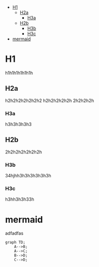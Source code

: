 <!--ts-->
* [H1](#h1)
   * [H2a](#h2a)
      * [H3a](#h3a)
   * [H2b](#h2b)
      * [H3b](#h3b)
      * [H3c](#h3c)
* [mermaid](#mermaid)
<!--te-->


<!--
**michaeldallen/michaeldallen** is a ✨ _special_ ✨ repository because its `README.md` (this file) appears on your GitHub profile.

Here are some ideas to get you started:

- 🔭 I’m currently working on ...
- 🌱 I’m currently learning ...
- 👯 I’m looking to collaborate on ...
- 🤔 I’m looking for help with ...
- 💬 Ask me about ...
- 📫 How to reach me: ...
- 😄 Pronouns: ...
- ⚡ Fun fact: ...
-->

# H1

h1h1h1h1h1h1h

## H2a 
h2h2h2h2h2h2h2
h2h2h2h2h2h
2h2h2h2h
### H3a
h3h3h3h3h3
## H2b
2h2h2h2h2h2h2h
### H3b

34hjhh3h3h3h3h3h3h
### H3c
h3hh3h3h33h

# mermaid

adfadfas

```mermaid
graph TD;
    A-->B;
    A-->C;
    B-->D;
    C-->D;
```



